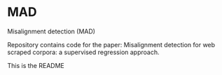# MAD
Misalignment detection (MAD)

Repository contains code for the paper: Misalignment detection for web scraped corpora: a supervised regression approach.




This is the README
